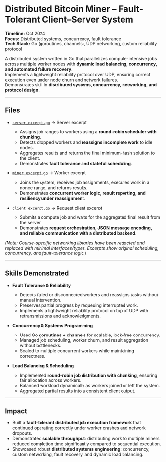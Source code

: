 # Distributed Bitcoin Miner – Fault-Tolerant Client–Server System

**Timeline:** Oct 2024  
**Focus:** Distributed systems, concurrency, fault tolerance  
**Tech Stack:** Go (goroutines, channels), UDP networking, custom reliability protocol

A distributed system written in Go that parallelizes compute-intensive jobs across multiple worker nodes with **dynamic load balancing, concurrency, and automated failure recovery**.  
Implements a lightweight reliability protocol over UDP, ensuring correct execution even under node churn and network failures.  
Demonstrates skill in **distributed systems, concurrency, networking, and protocol design**.

---

## Files

- [`server_excerpt.go`](code_snippets/server_excerpt.go) → Server excerpt  
  - Assigns job ranges to workers using a **round-robin scheduler with chunking**.  
  - Detects dropped workers and **reassigns incomplete work** to idle nodes.  
  - Aggregates results and returns the final minimum-hash solution to the client.  
  - Demonstrates **fault tolerance and stateful scheduling**.  

- [`miner_excerpt.go`](code_snippets/miner_excerpt.go) → Worker excerpt  
  - Joins the system, receives job assignments, executes work in a nonce range, and returns results.  
  - Demonstrates **concurrent worker logic, result reporting, and resiliency under reassignment**.

- [`client_excerpt.go`](code_snippets/client_excerpt.go) → Request client excerpt  
  - Submits a compute job and waits for the aggregated final result from the server.  
  - Demonstrates **request orchestration, JSON message encoding, and reliable communication with a distributed backend**.  

*(Note: Course-specific networking libraries have been redacted and replaced with minimal interfaces/types. Excerpts show original scheduling, concurrency, and fault-tolerance logic.)*

---

## Skills Demonstrated

- **Fault Tolerance & Reliability**  
  - Detects failed or disconnected workers and reassigns tasks without manual intervention.  
  - Preserves partial progress by requeuing interrupted work.  
  - Implements a lightweight reliability protocol on top of UDP with retransmissions and acknowledgments.  

- **Concurrency & Systems Programming**  
  - Used Go **goroutines + channels** for scalable, lock-free concurrency.  
  - Managed job scheduling, worker churn, and result aggregation without bottlenecks.  
  - Scaled to multiple concurrent workers while maintaining correctness.  

- **Load Balancing & Scheduling**  
  - Implemented **round-robin job distribution with chunking**, ensuring fair allocation across workers.  
  - Balanced workload dynamically as workers joined or left the system.  
  - Aggregated partial results into a consistent client output. 

---

## Impact

- Built a **fault-tolerant distributed job execution framework** that continued operating correctly under worker crashes and network dropouts.  
- Demonstrated **scalable throughput**: distributing work to multiple miners reduced completion time significantly compared to sequential execution.  
- Showcased robust **distributed systems engineering**: concurrency, custom networking, fault recovery, and dynamic load balancing.   